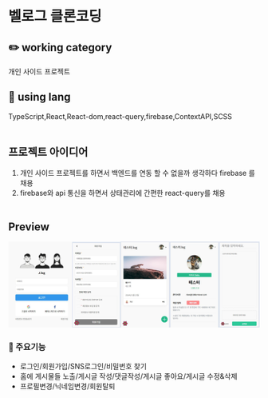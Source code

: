 # 벨로그 클론코딩

## ✏️ working category

개인 사이드 프로젝트
<br />

## 📃 using lang

TypeScript,React,React-dom,react-query,firebase,ContextAPI,SCSS
<br />
<br />

## 프로젝트 아이디어

1. 개인 사이드 프로젝트를 하면서 백엔드를 연동 할 수 없을까 생각하다 firebase 를 채용
2. firebase와 api 통신을 하면서 상태관리에 간편한 react-query를 채용
   <br />
   <br />

## Preview

  <img src="./public/img/preview.jpg" alt="" />

### 📌 주요기능

- 로그인/회원가입/SNS로그인/비밀번호 찾기
- 홈에 게시물들 노출/게시글 작성/댓글작성/게시글 좋아요/게시글 수정&삭제
- 프로필변경/닉네임변경/회원탈퇴
